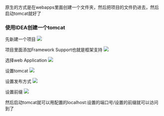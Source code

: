 原生的方式是在webapps里面创建一个文件夹，然后把项目的文件扔进去，然后启动tomcat就好了

### 使用IDEA创建一个tomcat

先新建一个项目
![](02062cfc7b48c9f2015cbf6b6cb94e66_MD5.png)

项目里面添加Framework Support也就是框架支持
![](f4d63ebc6ded14aea15e4770c5f2c541_MD5.png)

选择web Application
![](3d5fe0786219f5daf905280d465aa92a_MD5.png)

设置tomcat
![](d1e6926028ba17c1bcdf7a7e7b8a8e76_MD5.png)

设置发布方式
![](b402e688d3ac16d1d8ad6d963e07792b_MD5.png)

设置前缀
![](65e9a8d181e2a5b9e04973de9692c3da_MD5.png)

然后启动tomcat就可以用配置的localhost:设置的端口号/设置的前缀就可以访问到了

